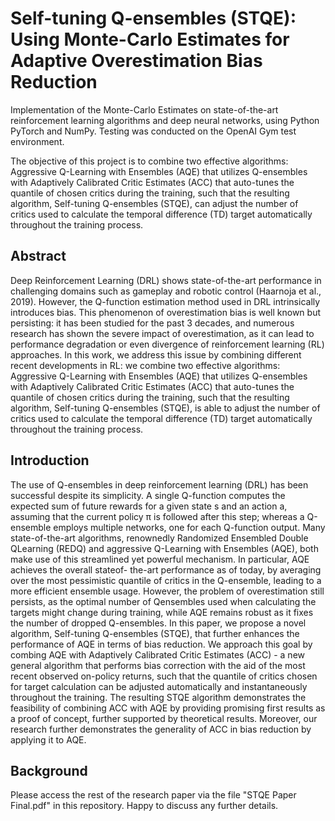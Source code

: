 # Self-tuning Q-ensembles (STQE): Using Monte-Carlo Estimates for Adaptive Overestimation Bias Reduction
Implementation of the Monte-Carlo Estimates on state-of-the-art reinforcement learning algorithms and deep neural networks, using Python PyTorch and NumPy. Testing was conducted on the OpenAI Gym test environment.

The objective of this project is to combine two effective algorithms: Aggressive Q-Learning with Ensembles (AQE) that utilizes Q-ensembles with Adaptively Calibrated Critic Estimates (ACC) that auto-tunes the quantile of chosen critics during the training, such that the resulting algorithm, Self-tuning Q-ensembles (STQE), can adjust the number of critics used to calculate the temporal difference (TD) target automatically throughout the training process.

## Abstract
Deep Reinforcement Learning (DRL) shows state-of-the-art performance in challenging domains such as gameplay and robotic control (Haarnoja et al., 2019). However, the Q-function estimation method used in DRL intrinsically introduces bias. This phenomenon of overestimation bias is well known but persisting: it has been studied for the past 3 decades, and numerous research has shown the severe impact of overestimation, as it can lead to performance degradation or even divergence of reinforcement learning (RL) approaches. In this work, we address this issue by combining different recent developments in RL: we combine two effective algorithms: Aggressive Q-Learning with Ensembles (AQE) that utilizes Q-ensembles with Adaptively Calibrated Critic Estimates (ACC) that auto-tunes the quantile of chosen critics during the training, such that the resulting algorithm, Self-tuning Q-ensembles (STQE), is able to adjust the number of critics used to calculate the temporal difference (TD) target automatically throughout the training process.

## Introduction
The use of Q-ensembles in deep reinforcement learning (DRL) has been successful
despite its simplicity. A single Q-function computes the expected sum of future rewards
for a given state s and an action a, assuming that the current policy π is followed after
this step; whereas a Q-ensemble employs multiple networks, one for each Q-function output. Many state-of-the-art algorithms, renownedly Randomized Ensembled Double QLearning
(REDQ) and aggressive Q-Learning with Ensembles (AQE), both make use of
this streamlined yet powerful mechanism. In particular, AQE achieves the overall stateof-
the-art performance as of today, by averaging over the most pessimistic quantile of
critics in the Q-ensemble, leading to a more efficient ensemble usage.
However, the problem of overestimation still persists, as the optimal number of Qensembles
used when calculating the targets might change during training, while AQE
remains robust as it fixes the number of dropped Q-ensembles. In this paper, we
propose a novel algorithm, Self-tuning Q-ensembles (STQE), that further enhances the
performance of AQE in terms of bias reduction. We approach this goal by combing AQE
with Adaptively Calibrated Critic Estimates (ACC) - a new general algorithm that
performs bias correction with the aid of the most recent observed on-policy returns, such
that the quantile of critics chosen for target calculation can be adjusted automatically
and instantaneously throughout the training. The resulting STQE algorithm
demonstrates the feasibility of combining ACC with AQE by providing promising first
results as a proof of concept, further supported by theoretical results. Moreover, our
research further demonstrates the generality of ACC in bias reduction by applying it to
AQE.

## Background
Please access the rest of the research paper via the file "STQE Paper Final.pdf" in this repository. Happy to discuss any further details.
